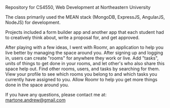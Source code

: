 Repository for CS4550, Web Development at Northeastern University

The class primarily used the MEAN stack (MongoDB, ExpressJS, AngularJS, NodeJS) for development.

Projects included a form builder app and another app that each student had to creatively think about, write a proposal for, and get approved.

After playing with a few ideas, I went with Roomr, an application to help you live better by managing the space around you. After signing up and logging in, users can create "rooms" for anywhere they work or live. Add "tasks", units of things to get done in your rooms, and let other's who also share this space help out. Find other rooms, users, and tasks by searching for them. View your profile to see which rooms you belong to and which tasks you currently have assigned to you. Allow Roomr to help you get more things done in the space around you.

If you have any questions, please contact me at: martone.andrew@gmail.com
